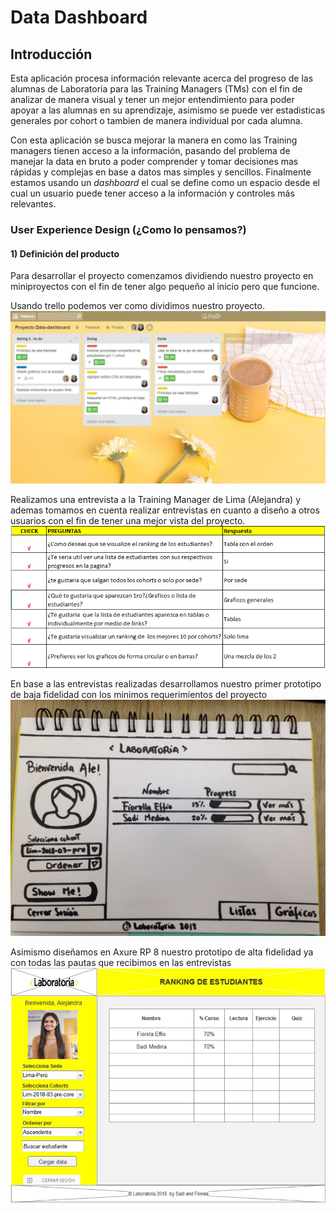 # Data Dashboard

## Introducción
Esta aplicación procesa información relevante acerca del progreso de las alumnas de Laboratoria para las Training Managers (TMs) con el fin de analizar de manera visual y tener un mejor entendimiento para poder apoyar a las alumnas en su aprendizaje, asimismo se puede ver estadisticas generales por cohort o tambien de manera individual por cada alumna.

Con esta aplicación se busca mejorar la manera en como las Training managers tienen acceso a la información, pasando del problema de manejar la data en bruto a poder comprender y tomar decisiones mas rápidas y complejas en base a datos mas simples y sencillos.
Finalmente estamos usando un _dashboard_ el cual se define como un espacio desde el cual un usuario puede tener acceso a la
información y controles más relevantes.

<!-- ## Demo

Ingresa a la aplicación dando click aqui -> https://fiorellaeffio.github.io/lim-2018-05-bc-core-am-datadashboard/src/index.html -->
<!-- ![Demo](img/demo-datadashboard.gif) -->

### User Experience Design (¿Como lo pensamos?)

#### 1) Definición del producto
Para desarrollar el proyecto comenzamos dividiendo nuestro proyecto en miniproyectos con el fin de tener algo pequeño al inicio pero que funcione.

Usando trello podemos ver como dividimos nuestro proyecto.
![Sin titulo](img/trello.jpg)

Realizamos una entrevista a la Training Manager de Lima (Alejandra) y ademas tomamos en cuenta realizar entrevistas en cuanto a diseño a otros usuarios con el fin de tener una mejor vista del proyecto.
![Sin titulo](img/entrevista-ale.png)

En base a las entrevistas realizadas desarrollamos nuestro primer prototipo de baja fidelidad con los minimos requerimientos del proyecto
![Sin titulo](img/baja-fidelidad.jpg)

Asimismo diseñamos en Axure RP 8 nuestro prototipo de alta fidelidad ya con todas las pautas que recibimos en las entrevistas
![Sin titulo](img/alta-fidelidad.jpg)
